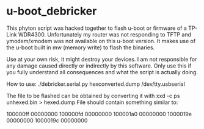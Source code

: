 u-boot_debricker
================

This phyton script was hacked together to flash u-boot or firmware of a TP-Link WDR4300. Unfortunately my router was not responding to TFTP and ymodem/xmodem was not available on this u-boot version. It makes use of the u-boot built in mw (memory write) to flash the binaries.

Use at your own risk, it might destroy your devices. I am not responsible for any damage caused directly or indirectly by this software. Only use this if you fully understand all consequences and what the script is actually doing.

How to use: ./debricker.serial.py hexconverted.dump /dev/tty.usbserial

The file to be flashed can be obtained by converting it with xxd -c ps unhexed.bin > hexed.dump
File should contain something similar to:

100000ff
00000000
100000fd
00000000
100001a0
00000000
1000019e
00000000
1000019c
00000000
